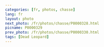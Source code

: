 ```yaml
---
categories: [fr, photos, chasse]
lang: fr
layout: photo
next_photo: /fr/photos/chasse/P0000328.html
picname: P0000329
prev_photo: /fr/photos/chasse/P0000330.html
tags: [Dead Leopard]
---
```

